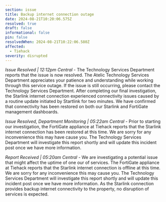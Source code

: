 ```yaml
---
section: issue
title: Backup internet connection outage
date: 2024-08-21T10:20:06.575Z
resolved: true
draft: false
informational: false
pin: false
resolvedWhen: 2024-08-21T10:22:06.580Z
affected:
  - Tiehack
severity: disrupted
---
```

*Issue Resolved | 12:12pm Central* - The Technology Services Department reports that the issue is now resolved. The Atelic Technology Services Department appreciates your patience and understanding while working through this service outage. If the issue is still occurring, please contact the Technology Services Department. After completing our final investigation, the Starlink internet connection experienced connectivity issues caused by a routine update initiated by Startlink for two minutes. We have confirmed that connectivity has been restored on both our Starlink and FortiGate management dashboards.

*Issue Resolved, Department Monitoring | 05:22am Central* - Prior to starting our investigation, the FortiGate appliance at Tiehack reports that the Starlink internet connection has been restored at this time. We are sorry for any inconvenience this may have cause you. The Technology Services Department will investigate this report shortly and will update this incident post once we have more information.

*Report Received | 05:20am Central* - We are investigating a potential issue that might affect the uptime of one our of services. The FortiGate appliance at Tiehack reports that the Starlink internet connection is offline at this time. We are sorry for any inconvenience this may cause you. The Technology Services Department will investigate this report shortly and will update this incident post once we have more information. As the Starlink connection provides backup internet connectivity to the property, no disruption of services is expected.